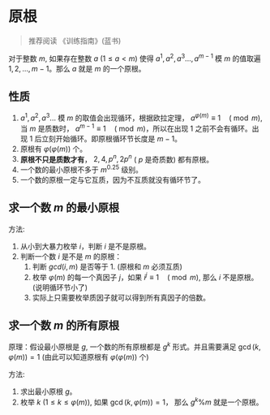 # 原根
> 推荐阅读 《训练指南》(蓝书) 

对于整数 $m$, 如果存在整数 $a$ $(1 \leq a < m)$ 使得 $a^{1}, a^{2}, a^{3}..., a^{m - 1}$ 模 $m$ 的值取遍 $1, 2, ..., m - 1$。那么 $a$ 就是 $m$ 的一个原根。

## 性质
1. $a^{1}, a^{2}, a^{3}...$ 模 $m$ 的取值会出现循环，根据欧拉定理， $a^{\varphi(m)} \equiv 1 \quad(\bmod m)$, 当 $m$ 是质数时， $a^{m - 1} \equiv 1 \quad(\bmod m)$，所以在出现 $1$ 之前不会有循环。出现 $1$ 后立刻开始循环。即原根循环节长度是 $m - 1$。
2. 原根有 $\varphi(\varphi(m))$ 个。
3. **原根不只是质数才有**， $2,4, p^{n}, 2 p^{n}$ ( $p$ 是奇质数) 都有原根。
4. 一个数的最小原根不多于 $m ^ {0.25}$ 级别。
5. 一个数的原根一定与它互质，因为不互质就没有循环节了。

## 求一个数 $m$ 的最小原根

方法:
1. 从小到大暴力枚举 $i$，判断 $i$ 是不是原根。
2. 判断一个数 $i$ 是不是 $m$ 的原根：
	1. 判断 $gcd(i, m)$ 是否等于 $1$. (原根和 $m$ 必须互质)
	2. 枚举 $\varphi(m)$ 的每一个真因子 $j$，如果 $i^{j} \equiv 1 \quad(\bmod m)$, 那么 $i$ 不是原根。(说明循环节小了)
	3. 实际上只需要枚举质因子就可以得到所有真因子的倍数。

## 求一个数 $m$ 的所有原根

原理：假设最小原根是 $g$, 一个数的所有原根都是 $g^k$ 形式。并且需要满足 $\gcd(k, \varphi(m)) = 1$ (由此可以知道原根有 $\varphi(\varphi(m))$ 个)

方法:
1. 求出最小原根 $g$。
2. 枚举 $k$ $(1\leq k \leq \varphi(m))$, 如果 $\gcd(k, \varphi(m)) = 1$， 那么 $g^{k} \% m$ 就是一个原根。 
		

